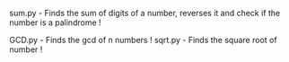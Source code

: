 sum.py - Finds the sum of digits of a number, reverses it and check if the number is a palindrome !

GCD.py - Finds the gcd of n numbers !
sqrt.py - Finds the square root of number ! 
